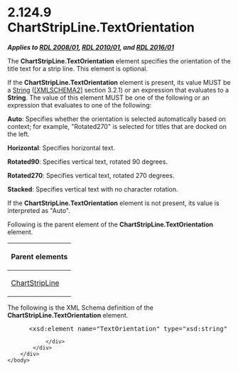 <html dir="LTR" xmlns:mshelp="http://msdn.microsoft.com/mshelp" xmlns:ddue="http://ddue.schemas.microsoft.com/authoring/2003/5" xmlns:xlink="http://www.w3.org/1999/xlink" xmlns:tool="http://www.microsoft.com/tooltip">
    <head>
        <meta http-equiv="Content-Type" content="text/html; CHARSET=utf-8"></meta>
        <meta name="save" content="history"></meta>
        <title>2.124.9 ChartStripLine.TextOrientation</title>
        <xml>
            <mshelp:toctitle title="2.124.9 ChartStripLine.TextOrientation"></mshelp:toctitle>
            <mshelp:rltitle title="[MS-RDL]: ChartStripLine.TextOrientation"></mshelp:rltitle>
            <mshelp:keyword index="A" term="b84c4f2a-4869-4241-ab98-61138de093a8"></mshelp:keyword>
            <mshelp:attr name="DCSext.ContentType" value="open specification"></mshelp:attr>
            <mshelp:attr name="AssetID" value="b84c4f2a-4869-4241-ab98-61138de093a8"></mshelp:attr>
            <mshelp:attr name="TopicType" value="kbRef"></mshelp:attr>
            <mshelp:attr name="DCSext.Title" value="[MS-RDL]: ChartStripLine.TextOrientation" />
        </xml>
    </head>
    <body>
        <div id="header">
            <h1 class="heading">2.124.9 ChartStripLine.TextOrientation</h1>
        </div>
        <div id="mainSection">
            <div id="mainBody">
                <div id="allHistory" class="saveHistory"></div>
                <div id="sectionSection0" class="section" name="collapseableSection">
                    

<p><b><i>Applies to </i></b><a href="1e855f94-4617-47e4-b89e-0856c6cb420f.html"><b><i>RDL 2008/01</i></b></a><b><i>,
</i></b><a href="3428e690-a348-4ec7-8a6a-8efb42d2cdee.html"><b><i>RDL 2010/01</i></b></a><b><i>,
and </i></b><a href="52ce3983-2bfc-4e72-9359-42aaf5fe4509.html"><b><i>RDL 2016/01</i></b></a></p>

<p>The <b>ChartStripLine.TextOrientation</b> element specifies
the orientation of the title text for a strip line. This element is optional.</p>

<p>If the <b>ChartStripLine.TextOrientation</b> element is
present, its value MUST be a <a href="1ed81ef3-a683-45e3-aaad-bd2bbe71bc3d.html">String</a>
(<a href="https://go.microsoft.com/fwlink/?LinkId=90610">[XMLSCHEMA2]</a>
section 3.2.1) or an expression that evaluates to a <b>String</b>. The value of
this element MUST be one of the following or an expression that evaluates to
one of the following:</p>

<p><b>Auto</b>: Specifies whether the orientation is
selected automatically based on context; for example, &quot;Rotated270&quot; is
selected for titles that are docked on the left.</p>

<p><b>Horizontal</b>: Specifies horizontal text.</p>

<p><b>Rotated90</b>: Specifies vertical text, rotated 90
degrees.</p>

<p><b>Rotated270</b>: Specifies vertical text, rotated
270 degrees.</p>

<p><b>Stacked</b>: Specifies vertical text with no
character rotation.</p>

<p>If the <b>ChartStripLine.TextOrientation</b> element is not
present, its value is interpreted as &quot;Auto&quot;.</p>

<p>Following is the parent element of the <b>ChartStripLine.TextOrientation</b>
element.</p>

<table>
 <thead>
  <tr>
   <th>
   <p>Parent elements </p>
   </th>
  </tr>
 </thead>
 <tr>
  <td>
  <p><a href="4b96c12c-5a8d-4335-b76c-da86e7328c63.html">ChartStripLine</a></p>
  </td>
 </tr>
</table>

<p>The following is the XML Schema definition of the <b>ChartStripLine.TextOrientation</b>
element.</p>

<dl>
<dd>
<div><pre> &lt;xsd:element name=&quot;TextOrientation&quot; type=&quot;xsd:string&quot; minOccurs=&quot;0&quot; /&gt;
</pre></div>
</dd></dl>


                </div>
            </div>
        </div>
    </body>
</html>
